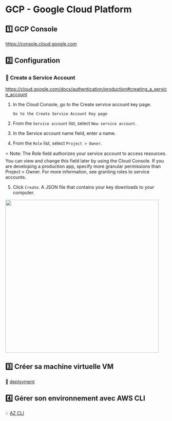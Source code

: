 # GCP - Google Cloud Platform

## :one: GCP Console

https://console.cloud.google.com

## :two: Configuration 

### :pushpin: Create a Service Account

https://cloud.google.com/docs/authentication/production#creating_a_service_account



1. In the Cloud Console, go to the Create service account key page.
    
    `Go to the Create Service Account Key page`
    
2. From the `Service account` list, select `New service account`.

3. In the Service account name field, enter a name.

4. From the `Role` list, select `Project > Owner`.

:star:
Note: The Role field authorizes your service account to access resources. 
You can view and change this field later by using the Cloud Console. 
If you are developing a production app, specify more granular permissions than Project > Owner. 
For more information, see granting roles to service accounts.

5. Click `Create`. A JSON file that contains your key downloads to your computer.


<img src="images/AZSubscription.png" width="477" heigth="326"></img>

## :three: Créer sa machine virtuelle VM

:pushpin: [deployment](deployment)

## :four: Gérer son environnement avec AWS CLI

:bulb: [AZ CLI](cli)




